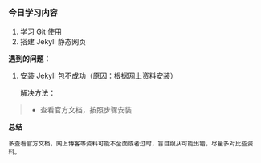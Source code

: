 ### 今日学习内容

1. 学习 Git 使用
2. 搭建 Jekyll 静态网页

**遇到的问题：**

1. 安装 Jekyll 包不成功（原因：根据网上资料安装）

   解决方法：

> * 查看官方文档，按照步骤安装

**总结**

```
多查看官方文档，网上博客等资料可能不全面或者过时，盲目跟从可能出错，尽量多对比些资料。
```

